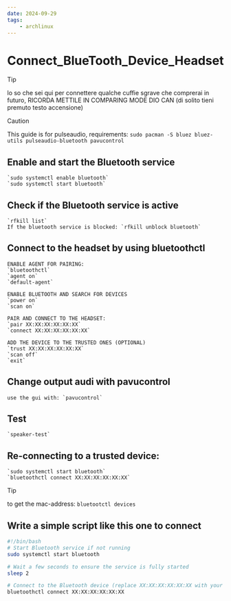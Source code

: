 ```yaml
---
date: 2024-09-29 
tags: 
    - archlinux
---
```


# Connect_BlueTooth_Device_Headset

> [!TIP]
> lo so che sei qui per connettere qualche cuffie sgrave che comprerai
in futuro, RICORDA METTILE IN COMPARING MODE DIO CAN (di solito tieni premuto testo accensione)

> [!CAUTION]
> This guide is for pulseaudio, requirements:
`sudo pacman -S bluez bluez-utils pulseaudio-bluetooth pavucontrol`

## Enable and start the Bluetooth service
    `sudo systemctl enable bluetooth` 
    `sudo systemctl start bluetooth` 

## Check if the Bluetooth service is active 
    `rfkill list` 
    If the bluetooth service is blocked: `rfkill unblock bluetooth` 

## Connect to the headset by using bluetoothctl
    ENABLE AGENT FOR PAIRING:
    `bluetoothctl` 
    `agent on` 
    `default-agent` 

    ENABLE BLUETOOTH AND SEARCH FOR DEVICES
    `power on` 
    `scan on` 

    PAIR AND CONNECT TO THE HEADSET:
    `pair XX:XX:XX:XX:XX:XX` 
    `connect XX:XX:XX:XX:XX:XX` 

    ADD THE DEVICE TO THE TRUSTED ONES (OPTIONAL)
    `trust XX:XX:XX:XX:XX:XX` 
    `scan off` 
    `exit` 

## Change output audi with pavucontrol
    use the gui with: `pavucontrol` 

## Test
    `speaker-test` 

## Re-connecting to a trusted device:
    `sudo systemctl start bluetooth` 
    `bluetoothctl connect XX:XX:XX:XX:XX:XX`  

> [!TIP]
> to get the mac-address: `bluetootctl devices` 

## Write a simple script like this one to connect
```bash
#!/bin/bash
# Start Bluetooth service if not running
sudo systemctl start bluetooth

# Wait a few seconds to ensure the service is fully started
sleep 2

# Connect to the Bluetooth device (replace XX:XX:XX:XX:XX:XX with your device's MAC address)
bluetoothctl connect XX:XX:XX:XX:XX:XX
```
